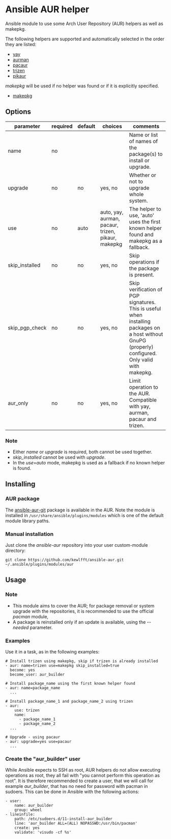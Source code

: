 # Ansible AUR helper
Ansible module to use some Arch User Repository (AUR) helpers as well as makepkg.

The following helpers are supported and automatically selected in the order they are listed:
- [yay](https://github.com/Jguer/yay)
- [aurman](https://github.com/polygamma/aurman)
- [pacaur](https://github.com/rmarquis/pacaur)
- [trizen](https://github.com/trizen/trizen)
- [pikaur](https://github.com/actionless/pikaur)

*makepkg* will be used if no helper was found or if it is explicitly specified.
- [makepkg](https://wiki.archlinux.org/index.php/makepkg)

## Options
|parameter      |required |default |choices                                            |comments|
|---            |---      |---     |---                                                |---|
|name           |no       |        |                                                   |Name or list of names of the package(s) to install or upgrade.|
|upgrade        |no       |no      |yes, no                                            |Whether or not to upgrade whole system.|
|use            |no       |auto    |auto, yay, aurman, pacaur, trizen, pikaur, makepkg |The helper to use, 'auto' uses the first known helper found and makepkg as a fallback.|
|skip_installed |no       |no      |yes, no                                            |Skip operations if the package is present.|
|skip_pgp_check |no       |no      |yes, no                                            |Skip verification of PGP signatures. This is useful when installing packages on a host without GnuPG (properly) configured. Only valid with makepkg.|
|aur_only       |no       |no      |yes, no                                            |Limit operation to the AUR. Compatible with yay, aurman, pacaur and trizen.|

### Note
* Either *name* or *upgrade* is required, both cannot be used together.
* *skip_installed* cannot be used with *upgrade*.
* In the *use*=*auto* mode, makepkg is used as a fallback if no known helper is found.

## Installing
### AUR package
The [ansible-aur-git](https://aur.archlinux.org/packages/ansible-aur-git) package is available in the AUR.
Note the module is installed in `/usr/share/ansible/plugins/modules` which is one of the default module library paths.

### Manual installation
Just clone the *ansible-aur* repository into your user custom-module directory:
```
git clone https://github.com/kewlfft/ansible-aur.git ~/.ansible/plugins/modules/aur
```

## Usage
### Note
* This module aims to cover the AUR; for package removal or system upgrade with the repositories, it is recommended to use the official *pacman* module,
* A package is reinstalled only if an update is available, using the *--needed* parameter.

### Examples
Use it in a task, as in the following examples:
```
# Install trizen using makepkg, skip if trizen is already installed
- aur: name=trizen use=makepkg skip_installed=true
  become: yes
  become_user: aur_builder

# Install package_name using the first known helper found
- aur: name=package_name
  ...

# Install package_name_1 and package_name_2 using trizen
- aur:
    use: trizen
    name:
      - package_name_1
      - package_name_2
  ...

# Upgrade - using pacaur
- aur: upgrade=yes use=pacaur
  ...
```

### Create the "aur_builder" user
While Ansible expects to SSH as root, AUR helpers do not allow executing operations as root, they all fail with "you cannot perform this operation as root". It is therefore recommended to create a user, that we will call for example *aur_builder*, that has no need for password with pacman in sudoers.
This can be done in Ansible with the following actions:
```
- user:
    name: aur_builder
    group: wheel
- lineinfile:
    path: /etc/sudoers.d/11-install-aur_builder
    line: 'aur_builder ALL=(ALL) NOPASSWD:/usr/bin/pacman'
    create: yes
    validate: 'visudo -cf %s'
```

